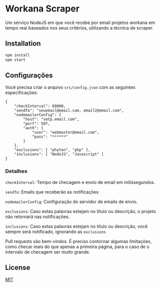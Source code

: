 # Workana Scraper

Um serviço NodeJS em que você recebe por email projetos workana em tempo real baseados nos seus critérios, utilizando a técnica de scraper.

## Installation


```bash
npm install
npm start
```

## Configurações

Você precisa criar o arquivo ```src/config.json``` com as seguintes especificações:

```
{
    "checkInterval": 60000,
    "sendTo": "seuemail@email.com, email2@email.com",
    "nodemailerConfig": {
        "host": "smtp.email.com",
        "port": 587,
        "auth": { 
            "user": "webmaster@email.com", 
            "pass": "******" 
        }
    },
    "exclusions": [ "phyton", "php" ],
    "inclusions": [ "NodeJS", "Javascript" ]
}
```

### Detalhes
```checkInterval```: Tempo de checagem e envio de email em milissegundos.

```sendTo```: Emails que receberão as notificações

```nodemailerConfig```: Configuração do servidor de emails de envio.

```exclusions```: Caso estas palavras estejam no título ou descrição, o projeto não retornará nas notificações.


```inclusions```: Caso estas palavras estejam no título ou descrição, você sempre será notificado, ignorando as ```exclusions```


Pull requests são bem-vindos. É preciso contornar algumas limitações, como checar mais do que apenas a primeira página, para o caso de o intervalo de checagem ser muito grande.

## License
[MIT](https://choosealicense.com/licenses/mit/)